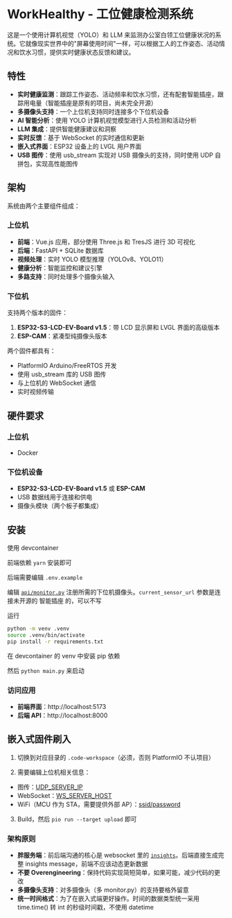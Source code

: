 # WorkHealthy - 工位健康检测系统

这是一个使用计算机视觉（YOLO）和 LLM 来监测办公室白领工位健康状况的系统。它就像现实世界中的"屏幕使用时间"一样，可以根据工人的工作姿态、活动情况和饮水习惯，提供实时健康状态反馈和建议。

## 特性

- **实时健康监测**：跟踪工作姿态、活动频率和饮水习惯，还有配套智能插座，跟踪用电量（智能插座是原有的项目，尚未完全开源）
- **多摄像头支持**：一个上位机支持同时连接多个下位机设备
- **AI 智能分析**：使用 YOLO 计算机视觉模型进行人员检测和活动分析
- **LLM 集成**：提供智能健康建议和洞察
- **实时反馈**：基于 WebSocket 的实时通信和更新
- **嵌入式界面**：ESP32 设备上的 LVGL 用户界面
- **USB 图传**：使用 usb_stream 实现对 USB 摄像头的支持，同时使用 UDP 自拼包，实现高性能图传

## 架构

系统由两个主要组件组成：

### 上位机
- **前端**：Vue.js 应用，部分使用 Three.js 和 TresJS 进行 3D 可视化
- **后端**：FastAPI + SQLite 数据库
- **视频处理**：实时 YOLO 模型推理（YOLOv8、YOLO11）
- **健康分析**：智能监控和建议引擎
- **多路支持**：同时处理多个摄像头输入

### 下位机
支持两个版本的固件：

1. **ESP32-S3-LCD-EV-Board v1.5**：带 LCD 显示屏和 LVGL 界面的高级版本
2. **ESP-CAM**：紧凑型纯摄像头版本

两个固件都具有：
- PlatformIO Arduino/FreeRTOS 开发
- 使用 usb_stream 库的 USB 图传
- 与上位机的 WebSocket 通信
- 实时视频传输

## 硬件要求

### 上位机
- Docker

### 下位机设备
- **ESP32-S3-LCD-EV-Board v1.5** 或 **ESP-CAM**
- USB 数据线用于连接和供电
- 摄像头模块（两个板子都集成）

## 安装

使用 devcontainer

前端依赖 `yarn` 安装即可

后端需要编辑 `.env.example`

编辑 [`api/monitor.py`](https://github.com/jiesou/workhealthy/blob/d3066bf7cae3a1f2b7ac972445f81eb29522e923/backend/api/monitor.py#L22-L23) 注册所需的下位机摄像头。`current_sensor_url` 参数是连接未开源的 智能插座 的，可以不写

运行
```bash
python -m venv .venv
source .venv/bin/activate
pip install -r requirements.txt
```
在 devcontainer 的 venv 中安装 pip 依赖

然后 `python main.py` 来启动

### 访问应用
- **前端界面**：http://localhost:5173
- **后端 API**：http://localhost:8000

## 嵌入式固件刷入

1. 切换到对应目录的 `.code-workspace`（必须，否则 PlatformIO 不认项目）

2. 需要编辑上位机相关信息：

- 图传：[UDP_SERVER_IP](https://github.com/jiesou/workhealthy/blob/d3066bf7cae3a1f2b7ac972445f81eb29522e923/firmware-esp-lcd-ev/src/udp_client.cpp#L9C9-L9C22)
- WebSocket：[WS_SERVER_HOST](https://github.com/jiesou/workhealthy/blob/d3066bf7cae3a1f2b7ac972445f81eb29522e923/firmware-esp-lcd-ev/src/wsclient.cpp#L4)
- WiFi（MCU 作为 STA，需要提供外部 AP）：[ssid/password](https://github.com/jiesou/workhealthy/blob/d3066bf7cae3a1f2b7ac972445f81eb29522e923/firmware-esp-lcd-ev/src/main.cpp#L24)

3. Build，然后 `pio run --target upload` 即可

### 架构原则
- **胖服务端**：前后端沟通的核心是 websocket 里的 [`insights`](https://github.com/jiesou/workhealthy/blob/d3066bf7cae3a1f2b7ac972445f81eb29522e923/backend/monitor.py#L52-L102)。后端直接生成完整 insights message，前端不应该动态更新数据
- **不要 Overengineering**：保持代码实现简短简单，如果可能，减少代码的更改
- **多摄像头支持**：对多摄像头（多 monitor.py）的支持要格外留意
- **统一时间格式**：为了在嵌入式端更好操作。时间的数据类型统一采用 time.time() 转 int 的秒级时间戳，不使用 datetime
